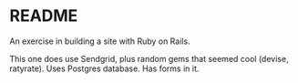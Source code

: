 # README
An exercise in building a site with Ruby on Rails.

This one does use Sendgrid, plus random gems that seemed cool (devise, ratyrate).
Uses Postgres database.
Has forms in it.
